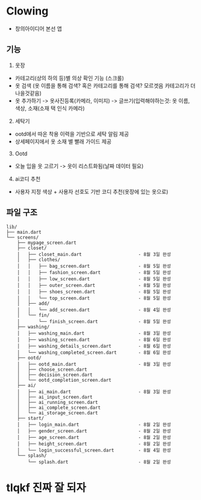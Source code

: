 # Clowing
- 창의아이디어 본선 앱

## 기능
1. 옷장
  - 카테고리(상의 하의 등)별 의상 확인 기능 (스크롤)
  - 옷 검색 (옷 이름을 통해 검색? 혹은 카테고리를 통해 검색? 모르겟음 카테고리가 더 나을것같음)
  - 옷 추가하기 -> 옷사진등록(카메라, 이미지) -> 글쓰기(입력해야하는것: 옷 이름, 색상, 소재(소재 택 인식 카메라)

2. 세탁기
  - ootd에서 따온 착용 이력을 기반으로 세탁 알림 제공
  - 상세페이지에서 옷 소재 별 빨래 가이드 제공

3. Ootd
  - 오늘 입을 옷 고르기 -> 옷이 리스트화됨(날짜 데이터 필요)

4. ai코디 추천
  - 사용자 지정 색상 + 사용자 선호도 기반 코디 추천(옷장에 있는 옷으로)

## 파일 구조
```
lib/
├── main.dart
└── screens/
    ├── mypage_screen.dart
    ├── closet/
    │   ├── closet_main.dart                     - 8월 3일 완성
    │   ├── clothes/
    │   │   ├── bag_screen.dart                  - 8월 5일 완성
    │   │   ├── fashion_screen.dart              - 8월 5일 완성
    │   │   ├── low_screen.dart                  - 8월 5일 완성
    │   │   ├── outer_screen.dart                - 8월 5일 완성
    │   │   ├── shoes_screen.dart                - 8월 5일 완성
    │   │   └── top_screen.dart                  - 8월 5일 완성
    │   ├── add/
    │   │   └── add_screen.dart                  - 8월 4일 완성
    │   └── fin/
    │       └── finish_screen.dart               - 8월 5일 완성
    ├── washing/
    │   ├── washing_main.dart                    - 8월 3일 완성
    │   ├── washing_screen.dart                  - 8월 6일 완성
    │   ├── washing_details_screen.dart          - 8월 6일 완성
    │   └── washing_completed_screen.dart        - 8월 6일 완성
    ├── ootd/
    │   ├── ootd_main.dart                       - 8월 3일 완성
    │   ├── choose_screen.dart
    │   ├── decision_screen.dart
    │   └── ootd_completion_screen.dart
    ├── ai/
    │   ├── ai_main.dart                         - 8월 3일 완성
    │   ├── ai_input_screen.dart
    │   ├── ai_running_screen.dart
    │   ├── ai_complete_screen.dart
    │   └── ai_storage_screen.dart
    ├── start/
    │   ├── login_main.dart                      - 8월 2일 완성
    │   ├── gender_screen.dart                   - 8월 2일 완성
    │   ├── age_screen.dart                      - 8월 2일 완성
    │   ├── height_screen.dart                   - 8월 2일 완성
    │   └── login_successful_screen.dart         - 8월 4일 완성
    └── splash/
        └── splash.dart                          - 8월 2일 완성
```

# tlqkf 진짜 잘 되자